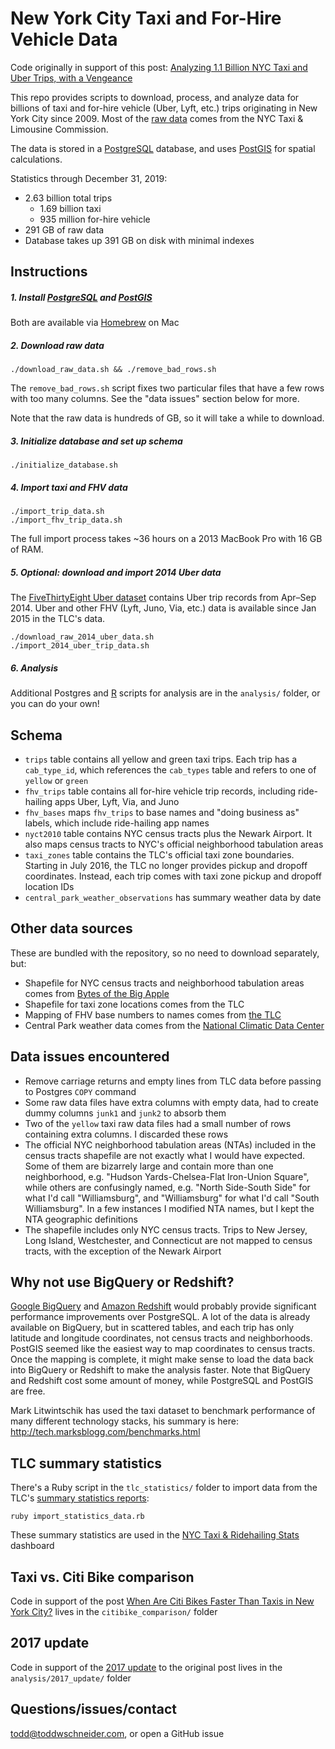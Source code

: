 # New York City Taxi and For-Hire Vehicle Data

Code originally in support of this post: [Analyzing 1.1 Billion NYC Taxi and Uber Trips, with a Vengeance](https://toddwschneider.com/posts/analyzing-1-1-billion-nyc-taxi-and-uber-trips-with-a-vengeance/)

This repo provides scripts to download, process, and analyze data for billions of taxi and for-hire vehicle (Uber, Lyft, etc.) trips originating in New York City since 2009. Most of the [raw data](https://www1.nyc.gov/site/tlc/about/tlc-trip-record-data.page) comes from the NYC Taxi & Limousine Commission.

The data is stored in a [PostgreSQL](https://www.postgresql.org/) database, and uses [PostGIS](https://postgis.net/) for spatial calculations.

Statistics through December 31, 2019:

- 2.63 billion total trips
  - 1.69 billion taxi
  - 935 million for-hire vehicle
- 291 GB of raw data
- Database takes up 391 GB on disk with minimal indexes

## Instructions

##### 1. Install [PostgreSQL](https://www.postgresql.org/download/) and [PostGIS](https://postgis.net/install)

Both are available via [Homebrew](https://brew.sh/) on Mac

##### 2. Download raw data

`./download_raw_data.sh && ./remove_bad_rows.sh`

The `remove_bad_rows.sh` script fixes two particular files that have a few rows with too many columns. See the "data issues" section below for more.

Note that the raw data is hundreds of GB, so it will take a while to download.

##### 3. Initialize database and set up schema

`./initialize_database.sh`

##### 4. Import taxi and FHV data

`./import_trip_data.sh`
<br>
`./import_fhv_trip_data.sh`

The full import process takes ~36 hours on a 2013 MacBook Pro with 16 GB of RAM.

##### 5. Optional: download and import 2014 Uber data

The [FiveThirtyEight Uber dataset](https://github.com/fivethirtyeight/uber-tlc-foil-response) contains Uber trip records from Apr–Sep 2014. Uber and other FHV (Lyft, Juno, Via, etc.) data is available since Jan 2015 in the TLC's data.

`./download_raw_2014_uber_data.sh`
<br>
`./import_2014_uber_trip_data.sh`

##### 6. Analysis

Additional Postgres and [R](https://www.r-project.org/) scripts for analysis are in the `analysis/` folder, or you can do your own!

## Schema

- `trips` table contains all yellow and green taxi trips. Each trip has a `cab_type_id`, which references the `cab_types` table and refers to one of `yellow` or `green`
- `fhv_trips` table contains all for-hire vehicle trip records, including ride-hailing apps Uber, Lyft, Via, and Juno
- `fhv_bases` maps `fhv_trips` to base names and "doing business as" labels, which include ride-hailing app names
- `nyct2010` table contains NYC census tracts plus the Newark Airport. It also maps census tracts to NYC's official neighborhood tabulation areas
- `taxi_zones` table contains the TLC's official taxi zone boundaries. Starting in July 2016, the TLC no longer provides pickup and dropoff coordinates. Instead, each trip comes with taxi zone pickup and dropoff location IDs
- `central_park_weather_observations` has summary weather data by date

## Other data sources

These are bundled with the repository, so no need to download separately, but:

- Shapefile for NYC census tracts and neighborhood tabulation areas comes from [Bytes of the Big Apple](https://www1.nyc.gov/site/planning/data-maps/open-data/districts-download-metadata.page)
- Shapefile for taxi zone locations comes from the TLC
- Mapping of FHV base numbers to names comes from [the TLC](https://data.cityofnewyork.us/Transportation/FHV-Base-Aggregate-Report/2v9c-2k7f)
- Central Park weather data comes from the [National Climatic Data Center](https://www.ncdc.noaa.gov/)

## Data issues encountered

- Remove carriage returns and empty lines from TLC data before passing to Postgres `COPY` command
- Some raw data files have extra columns with empty data, had to create dummy columns `junk1` and `junk2` to absorb them
- Two of the `yellow` taxi raw data files had a small number of rows containing extra columns. I discarded these rows
- The official NYC neighborhood tabulation areas (NTAs) included in the census tracts shapefile are not exactly what I would have expected. Some of them are bizarrely large and contain more than one neighborhood, e.g. "Hudson Yards-Chelsea-Flat Iron-Union Square", while others are confusingly named, e.g. "North Side-South Side" for what I'd call "Williamsburg", and "Williamsburg" for what I'd call "South Williamsburg". In a few instances I modified NTA names, but I kept the NTA geographic definitions
- The shapefile includes only NYC census tracts. Trips to New Jersey, Long Island, Westchester, and Connecticut are not mapped to census tracts, with the exception of the Newark Airport

## Why not use BigQuery or Redshift?

[Google BigQuery](https://cloud.google.com/bigquery/) and [Amazon Redshift](https://aws.amazon.com/redshift/) would probably provide significant performance improvements over PostgreSQL. A lot of the data is already available on BigQuery, but in scattered tables, and each trip has only latitude and longitude coordinates, not census tracts and neighborhoods. PostGIS seemed like the easiest way to map coordinates to census tracts. Once the mapping is complete, it might make sense to load the data back into BigQuery or Redshift to make the analysis faster. Note that BigQuery and Redshift cost some amount of money, while PostgreSQL and PostGIS are free.

Mark Litwintschik has used the taxi dataset to benchmark performance of many different technology stacks, his summary is here: http://tech.marksblogg.com/benchmarks.html

## TLC summary statistics

There's a Ruby script in the `tlc_statistics/` folder to import data from the TLC's [summary statistics reports](https://www1.nyc.gov/site/tlc/about/aggregated-reports.page):

`ruby import_statistics_data.rb`

These summary statistics are used in the [NYC Taxi & Ridehailing Stats](https://toddwschneider.com/dashboards/nyc-taxi-ridehailing-uber-lyft-data/) dashboard

## Taxi vs. Citi Bike comparison

Code in support of the post [When Are Citi Bikes Faster Than Taxis in New York City?](https://toddwschneider.com/posts/taxi-vs-citi-bike-nyc/) lives in the `citibike_comparison/` folder

## 2017 update

Code in support of the [2017 update](https://toddwschneider.com/posts/analyzing-1-1-billion-nyc-taxi-and-uber-trips-with-a-vengeance/#update-2017) to the original post lives in the `analysis/2017_update/` folder

## Questions/issues/contact

todd@toddwschneider.com, or open a GitHub issue

